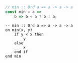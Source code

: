 ```javascript
// min :: Ord a => a -> a -> a
const min = a =>
    b => b < a ? b : a;
```


```applescript
-- min :: Ord a => a -> a -> a
on min(x, y)
    if y < x then
        y
    else
        x
    end if
end min
```
